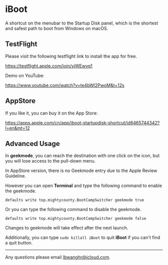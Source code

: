# iBoot
A shortcut on the menubar to the Startup Disk panel, which is the shortest and safest path to boot from Windows on macOS.

## TestFlight
Please visit the following testflight link to install the app for free.

https://testflight.apple.com/join/yjWEwvq1 

Demo on YouTube:

https://www.youtube.com/watch?v=te4bWl2PwoM&t=12s

## AppStore
If you like it, you can buy it on the App Store:

https://apps.apple.com/cn/app/iboot-startupdisk-shortcut/id6465744342?l=en&mt=12

## Advanced Usage
In **geekmode**, you can reach the destination with one click on the icon, but you will lose access to the pull-down menu.

In AppStore version, there is no Geekmode entry due to the Apple Review Guideline. 

However you can open **Terminal** and type the following command to enable the geekmode.

`defaults write top.mightycounty.BootCampSwitcher geekmode true`

Or you can type the following command to disable the geekmode. 

`defaults write top.mightycounty.BootCampSwitcher geekmode false`

Changes to geekmode will take effect after the next launch.

Additionally, you can type `sudo killall iBoot` to quit **iBoot** if you can't find a quit button.

---
Any questions please email lbwanghr@icloud.com.
